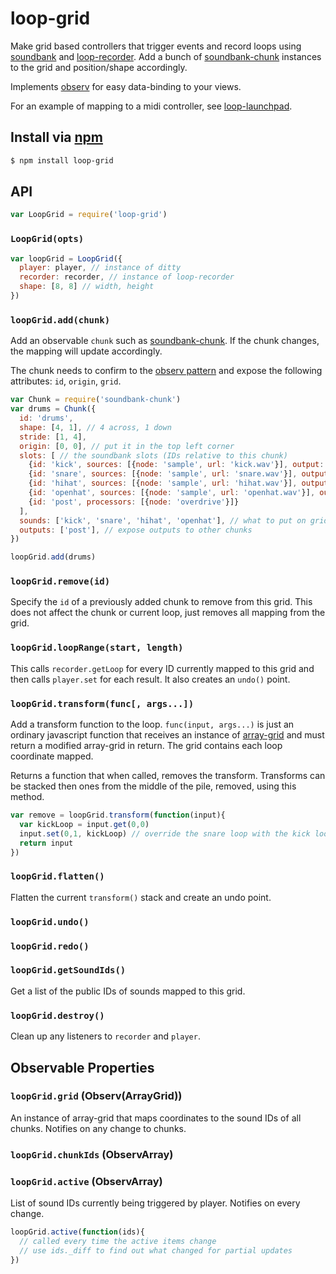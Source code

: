 loop-grid
===

Make grid based controllers that trigger events and record loops using [soundbank](https://github.com/mmckegg/soundbank) and [loop-recorder](https://github.com/mmckegg/loop-recorder). Add a bunch of [soundbank-chunk](https://github.com/mmckegg/soundbank-chunk) instances to the grid and position/shape accordingly.

Implements [observ](https://github.com/raynos/observ) for easy data-binding to your views.

For an example of mapping to a midi controller, see [loop-launchpad](https://github.com/mmckegg/loop-launchpad).

## Install via [npm](https://npmjs.org/packages/loop-grid)

```bash
$ npm install loop-grid
```

## API

```js
var LoopGrid = require('loop-grid')
```

### `LoopGrid(opts)`

```js
var loopGrid = LoopGrid({
  player: player, // instance of ditty
  recorder: recorder, // instance of loop-recorder
  shape: [8, 8] // width, height
})
```

### `loopGrid.add(chunk)`

Add an observable `chunk` such as [soundbank-chunk](https://github.com/mmckegg/soundbank-chunk). If the chunk changes, the mapping will update accordingly.

The chunk needs to confirm to the [observ pattern](https://github.com/raynos/observ) and expose the following attributes: `id`, `origin`, `grid`.

```js
var Chunk = require('soundbank-chunk')
var drums = Chunk({
  id: 'drums',
  shape: [4, 1], // 4 across, 1 down
  stride: [1, 4],
  origin: [0, 0], // put it in the top left corner
  slots: [ // the soundbank slots (IDs relative to this chunk)
    {id: 'kick', sources: [{node: 'sample', url: 'kick.wav'}], output: 'post'},
    {id: 'snare', sources: [{node: 'sample', url: 'snare.wav'}], output: 'post'},
    {id: 'hihat', sources: [{node: 'sample', url: 'hihat.wav'}], output: 'post'},
    {id: 'openhat', sources: [{node: 'sample', url: 'openhat.wav'}], output: 'post'},
    {id: 'post', processors: [{node: 'overdrive'}]}
  ],
  sounds: ['kick', 'snare', 'hihat', 'openhat'], // what to put on grid
  outputs: ['post'], // expose outputs to other chunks
})

loopGrid.add(drums)
```

### `loopGrid.remove(id)`

Specify the `id` of a previously added chunk to remove from this grid. This does not affect the chunk or current loop, just removes all mapping from the grid.

### `loopGrid.loopRange(start, length)`

This calls `recorder.getLoop` for every ID currently mapped to this grid and then calls `player.set` for each result. It also creates an `undo()` point.

### `loopGrid.transform(func[, args...])`

Add a transform function to the loop. `func(input, args...)` is just an ordinary javascript function that receives an instance of [array-grid](https://github.com/mmckegg/array-grid) and must return a modified array-grid in return. The grid contains each loop coordinate mapped.

Returns a function that when called, removes the transform. Transforms can be stacked then ones from the middle of the pile, removed, using this method.

```js
var remove = loopGrid.transform(function(input){
  var kickLoop = input.get(0,0)
  input.set(0,1, kickLoop) // override the snare loop with the kick loop
  return input
})
```

### `loopGrid.flatten()`

Flatten the current `transform()` stack and create an undo point.

### `loopGrid.undo()`

### `loopGrid.redo()`

### `loopGrid.getSoundIds()`

Get a list of the public IDs of sounds mapped to this grid.

### `loopGrid.destroy()`

Clean up any listeners to `recorder` and `player`.

## Observable Properties

### `loopGrid.grid` (Observ(ArrayGrid))

An instance of array-grid that maps coordinates to the sound IDs of all chunks. Notifies on any change to chunks.

### `loopGrid.chunkIds` (ObservArray)

### `loopGrid.active` (ObservArray)

List of sound IDs currently being triggered by player. Notifies on every change.

```js
loopGrid.active(function(ids){
  // called every time the active items change
  // use ids._diff to find out what changed for partial updates
})